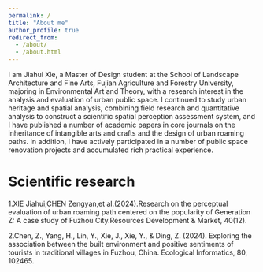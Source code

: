 ```yaml
---
permalink: /
title: "About me"
author_profile: true
redirect_from: 
  - /about/
  - /about.html
---
```


I am Jiahui Xie, a Master of Design student at the School of Landscape Architecture and Fine Arts, Fujian Agriculture and Forestry University, majoring in Environmental Art and Theory, with a research interest in the analysis and evaluation of urban public space. I continued to study urban heritage and spatial analysis, combining field research and quantitative analysis to construct a scientific spatial perception assessment system, and I have published a number of academic papers in core journals on the inheritance of intangible arts and crafts and the design of urban roaming paths. In addition, I have actively participated in a number of public space renovation projects and accumulated rich practical experience.

Scientific research
======
1.XIE Jiahui,CHEN Zengyan,et al.(2024).Research on the perceptual evaluation of urban roaming path centered on the popularity of Generation Z: A case study of Fuzhou City.Resources Development & Market, 40(12).

2.Chen, Z., Yang, H., Lin, Y., Xie, J., Xie, Y., & Ding, Z. (2024). Exploring the association between the built environment and positive sentiments of tourists in traditional villages in Fuzhou, China. Ecological Informatics, 80, 102465.


